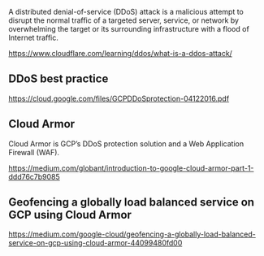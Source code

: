 A distributed denial-of-service (DDoS) attack is a malicious attempt to disrupt the normal traffic of a targeted server, service, or network by overwhelming the target or its surrounding infrastructure with a flood of Internet traffic.

https://www.cloudflare.com/learning/ddos/what-is-a-ddos-attack/

## DDoS best practice

https://cloud.google.com/files/GCPDDoSprotection-04122016.pdf

## Cloud Armor

Cloud Armor is GCP’s DDoS protection solution and a Web Application Firewall (WAF).

https://medium.com/globant/introduction-to-google-cloud-armor-part-1-ddd76c7b9085


## Geofencing a globally load balanced service on GCP using Cloud Armor

https://medium.com/google-cloud/geofencing-a-globally-load-balanced-service-on-gcp-using-cloud-armor-44099480fd00